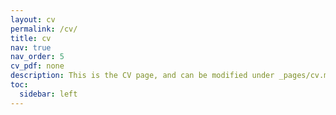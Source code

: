 ```yaml
---
layout: cv
permalink: /cv/
title: cv
nav: true
nav_order: 5
cv_pdf: none
description: This is the CV page, and can be modified under _pages/cv.md.
toc:
  sidebar: left
---
```

